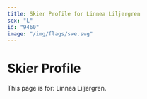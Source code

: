 ```yaml
---
title: Skier Profile for Linnea Liljergren
sex: "L"
id: "9460"
image: "/img/flags/swe.svg" 
---
```


# Skier Profile

This page is for: Linnea Liljergren.
    
